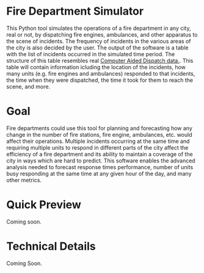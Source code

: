 # Fire Department Simulator
 
This Python tool simulates the operations of a fire department in any city, real or not, by dispatching fire engines, ambulances, and other apparatus to the scene of incidents. The frequency of incidents in the various areas of the city is also decided by the user. The output of the software is a table with the list of incidents occurred in the simulated time period. The structure of this table resembles real [Computer Aided Dispatch data.](https://en.wikipedia.org/wiki/Computer-aided_dispatch). This table will contain information icluding the location of the incidents, how many units (e.g. fire engines and ambulances) responded to that incidents, the time when they were dispatched, the time it took for them to reach the scene, and more. 

# Goal

Fire departments could use this tool for planning and forecasting how any change in the number of fire stations, fire engine, ambulances, etc. would affect their operations. Multiple incidents occurring at the same time and requiring multiple units to respond in different parts of the city affect the efficiency of a fire department and its ability to maintain a coverage of the city in ways which are hard to predict. This software enables the advanced analysis needed to forecast response times performance, number of units busy responding at the same time at any given hour of the day, and many other metrics.

# Quick Preview

Coming soon.

# Technical Details

Coming Soon.
